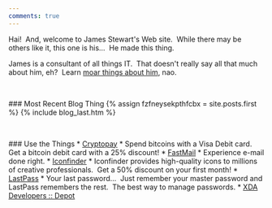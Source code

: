 ```yaml
---
comments: true
---
```


<!--sse-->
<!--email_off-->
<div class="h-card" style="display: none;">
  <a class="u-email" href="mailto:james.stewart@forces.army">james.stewart@forces.army</a>
  <a class="u-impp" href="xmpp:james.stewart@forces.army?omemo-sid-319927269=1c7a66ee6b31782aeeda16d3cb1928fb9fa08413475d2dead3e7eec47c6cd551">
    james.stewart@forces.army
  </a>
  <a class="u-key" href="https://keybase.io/stew721/pgp_keys.asc?fingerprint=614fff680e92bae869c878e361bca817affa1f1d">
    614FFF680E92BAE869C878E361BCA817AFFA1F1D
  </a>
  <a class="u-url" href="{{ site.url }}">{{ site.url }}</a>
  <img alt="James Stewart" class="u-logo u-photo" height="960" src="{{ site.uri.assets }}/naked/images/JWDS_960x960.jpg" style="border: 0px;" width="960" />
  <p class="dt-bday">19781107</p>
  <p class="h-adr p-adr">
    PO Box <span class="p-post-office-box">51042</span><br />
    <span class="p-extended-address">Elm PO</span><br />
    <span class="p-locality">Sudbury</span>, <abbr class="p-region" title="Ontario">ON</abbr>&nbsp; <span class="p-postal-code">P3C 1T0</span><br />
    <abbr class="p-country-name" title="Canada">CA</abbr>
  </p>
  <p class="h-geo p-geo">
    <data class="p-longitude" value="46.49">46&deg; 29' 24&quot; N</data>, <data class="p-latitude" value="-81.01">81&deg; 0' 36&quot; W</data>
    (<data class="p-altitude" value="347.5">1,140.1 ft.</data>)
  </p>
  <p class="p-additional-name">William Dean</p>
  <p class="p-family-name">Stewart</p>
  <p class="p-gender-identity">Alpha Male</p>
  <p class="p-given-name">James</p>
  <p class="p-honorific-prefix">Mr.</p>
  <p class="p-name">James Stewart</p>
  <p class="p-sex">M</p>
  <p class="p-tel">+17055621887</p>
</div>
<!--/email_off-->
<!--/sse-->

Hai!&nbsp; And, welcome to James Stewart's Web site.&nbsp; While there may be others like it, this one is his&hellip;&nbsp; He made this thing.

James is a consultant of all things IT.&nbsp; That doesn't really say all that much about him, eh?&nbsp; Learn <a href="{{ site.url }}/about" rel="me" title="">moar things about him</a>, nao.

<p>&nbsp;</p>
### Most Recent Blog Thing
{% assign fzfneysekpthfcbx = site.posts.first %}
{% include blog_last.htm %}

<p>&nbsp;</p>
### Use the Things
* <a href="{{ site.uri.shortURL }}/Cryptopay" target="_blank" title="Cryptopay">Cryptopay</a>
  * Spend bitcoins with a Visa Debit card.&nbsp; Get a bitcoin debit card with a 25% discount!
* <a href="{{ site.uri.shortURL }}/FastMail" target="_blank" title="FastMail">FastMail</a>
  * Experience e-mail done right.
* <a href="{{ site.uri.shortURL }}/Iconfinder" target="_blank" title="Iconfinder">Iconfinder</a>
  * Iconfinder provides high-quality icons to millions of creative professionals.&nbsp; Get a 50% discount on your first month!
* <a href="{{ site.uri.shortURL }}/LastPass" target="_blank" title="LastPass">LastPass</a>
    * Your last password&hellip;&nbsp; Just remember your master password and LastPass remembers the rest.&nbsp; The best way to manage passwords.
* <a href="{{ site.uri.shortURL }}/XDA-Depot" target="_blank" title="XDA Developers :: Depot">XDA Developers :: Depot</a>
